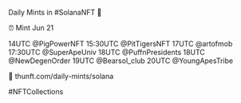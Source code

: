 Daily Mints in #SolanaNFT 🚀

⏰ Mint Jun 21

14UTC @PigPowerNFT
15:30UTC @PitTigersNFT
17UTC @artofmob
17:30UTC @SuperApeUniv
18UTC @PuffnPresidents
18UTC @NewDegenOrder
19UTC @Bearsol_club
20UTC @YoungApesTribe

🔗 thunft.com/daily-mints/solana

#NFTCollections